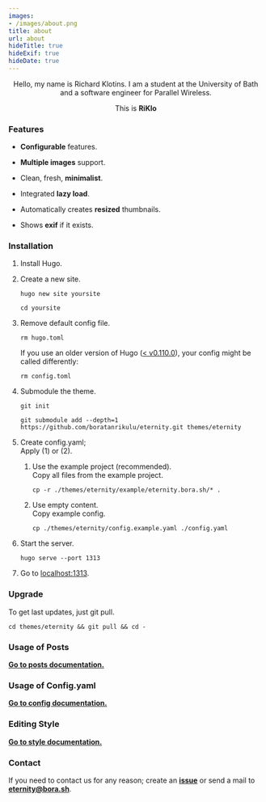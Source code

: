 ```yaml
---
images:
- /images/about.png
title: about
url: about
hideTitle: true
hideExif: true
hideDate: true
---
```


<div align="center">
	<p>
        Hello, my name is Richard Klotins. I am a student at the University of Bath and a software engineer for Parallel Wireless.
	</p>
	<p>
		This is  <strong>RiKlo</strong> 
	</p>
</div>

### Features

- **Configurable** features.

- **Multiple images** support.

- Clean, fresh, **minimalist**.

- Integrated **lazy load**.

- Automatically creates **resized** thumbnails.

- Shows **exif** if it exists.

### Installation

1. Install Hugo.

2. Create a new site.  
	```shell
	hugo new site yoursite
	```  
	```shell
	cd yoursite
	```  

3. Remove default config file.  
	```shell
	rm hugo.toml
	```
	If you use an older version of Hugo ([< v0.110.0](https://github.com/gohugoio/hugo/issues/8979)), your config might be called differently:
	```shell
	rm config.toml
	```

4. Submodule the theme.  
	```shell
	git init
	```  
	```shell
	git submodule add --depth=1 https://github.com/boratanrikulu/eternity.git themes/eternity
	```  

5. Create config.yaml;  
	Apply (1) or (2).  

	1. Use the example project (recommended).  
		Copy all files from the example project.  
		```shell
		cp -r ./themes/eternity/example/eternity.bora.sh/* .
		```  
	2. Use empty content.  
		Copy example config.  
		```shell
		cp ./themes/eternity/config.example.yaml ./config.yaml
		```  
6. Start the server.
	```shell
	hugo serve --port 1313
	```  

7. Go to [localhost:1313](http://localhost:1313).


### Upgrade

To get last updates, just git pull.
```shell
cd themes/eternity && git pull && cd -
```

### Usage of Posts

[**Go to posts documentation.**](https://github.com/boratanrikulu/eternity/tree/main/doc/posts.md)

### Usage of Config.yaml

[**Go to config documentation.**](https://github.com/boratanrikulu/eternity/tree/main/doc/config.md)

### Editing Style

[**Go to style documentation.**](https://github.com/boratanrikulu/eternity/tree/main/doc/style.md)

### Contact

If you need to contact us for any reason; create an [**issue**](https://github.com/boratanrikulu/eternity/issues/new) or send a mail to [**eternity@bora.sh**](mailto:eternity@bora.sh).
